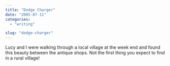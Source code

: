 ```yaml
---
title: "Dodge Charger"
date: "2005-07-11"
categories:
  - "writing"

slug: "dodge-charger"
---
```


<!-- [![Photo sharing](/images/25280830_1a95e74c32_m.jpg)](https://www.flickr.com/photos/funkylarma/25280830/ "Dodge")   -->

Lucy and I were walking through a local village at the week end and found this beauty between the antique shops. Not the first thing you expect to find in a rural village!
